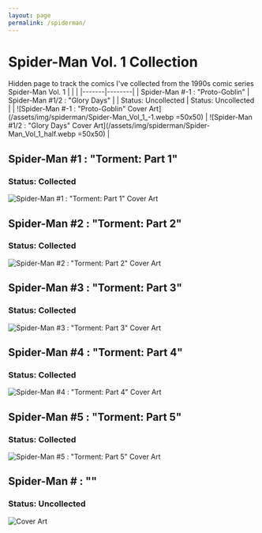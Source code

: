 ```yaml
---
layout: page
permalink: /spiderman/
---
```

# Spider-Man Vol. 1 Collection
Hidden page to track the comics I've collected from the 1990s comic series Spider-Man Vol. 1
| | |
|-------|--------|
| Spider-Man #-1 : "Proto-Goblin" | Spider-Man #1/2 : "Glory Days" | 
| Status: Uncollected | Status: Uncollected | 
| ![Spider-Man #-1 : "Proto-Goblin" Cover Art](/assets/img/spiderman/Spider-Man_Vol_1_-1.webp =50x50) | ![Spider-Man #1/2 : "Glory Days" Cover Art](/assets/img/spiderman/Spider-Man_Vol_1_half.webp  =50x50) |


## Spider-Man #1 : "Torment: Part 1"
### Status: Collected
![Spider-Man #1 : "Torment: Part 1" Cover Art](/assets/img/spiderman/Spider-Man_Vol_1_1.webp)

## Spider-Man #2 : "Torment: Part 2"
### Status: Collected
![Spider-Man #2 : "Torment: Part 2" Cover Art](/assets/img/spiderman/Spider-Man_Vol_1_2.webp)

## Spider-Man #3 : "Torment: Part 3"
### Status: Collected
![Spider-Man #3 : "Torment: Part 3" Cover Art](/assets/img/spiderman/Spider-Man_Vol_1_3.webp)

## Spider-Man #4 : "Torment: Part 4"
### Status: Collected
![Spider-Man #4 : "Torment: Part 4" Cover Art](/assets/img/spiderman/Spider-Man_Vol_1_4.webp)

## Spider-Man #5 : "Torment: Part 5"
### Status: Collected
![Spider-Man #5 : "Torment: Part 5" Cover Art](/assets/img/spiderman/Spider-Man_Vol_1_5.webp)

## Spider-Man # : ""
### Status: Uncollected
![ Cover Art](/assets/img/spiderman/Spider-Man_Vol_1_1.webp)